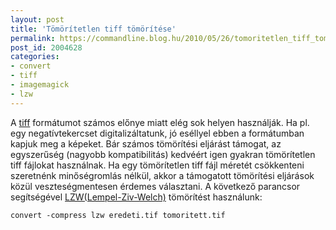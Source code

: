 ```yaml
---
layout: post
title: 'Tömörítetlen tiff tömörítése'
permalink: https://commandline.blog.hu/2010/05/26/tomoritetlen_tiff_tomoritese
post_id: 2004628
categories: 
- convert
- tiff
- imagemagick
- lzw
---
```


A 
[tiff](http://hu.wikipedia.org/wiki/TIFF) formátumot számos előnye miatt elég sok helyen használják. Ha pl. egy negatívtekercset digitalizáltatunk, jó eséllyel ebben a formátumban kapjuk meg a képeket. Bár számos tömörítési eljárást támogat, az egyszerűség (nagyobb kompatibilitás) kedvéért igen gyakran tömörítetlen tiff fájlokat használnak. 
Ha egy tömörítetlen tiff fájl méretét csökkenteni szeretnénk minőségromlás nélkül, akkor a támogatott tömörítési eljárások közül veszteségmentesen érdemes választani. A következő parancsor segítségével 
[LZW(Lempel-Ziv-Welch)](http://hu.wikipedia.org/wiki/LZW) tömörítést használunk: 
```
convert -compress lzw eredeti.tif tomoritett.tif
```